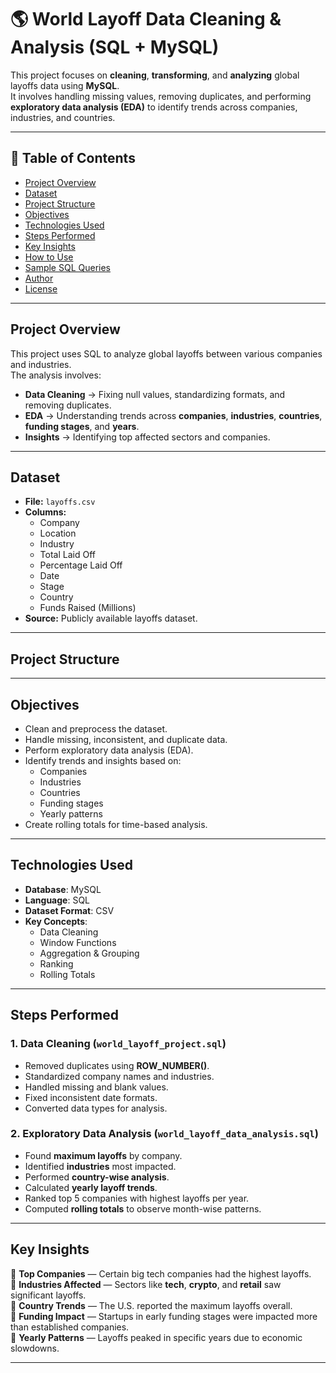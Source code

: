 # 🌎 World Layoff Data Cleaning & Analysis (SQL + MySQL)

This project focuses on **cleaning**, **transforming**, and **analyzing** global layoffs data using **MySQL**.  
It involves handling missing values, removing duplicates, and performing **exploratory data analysis (EDA)** to identify trends across companies, industries, and countries.

---

## 📌 Table of Contents
- [Project Overview](#project-overview)
- [Dataset](#dataset)
- [Project Structure](#project-structure)
- [Objectives](#objectives)
- [Technologies Used](#technologies-used)
- [Steps Performed](#steps-performed)
- [Key Insights](#key-insights)
- [How to Use](#how-to-use)
- [Sample SQL Queries](#sample-sql-queries)
- [Author](#author)
- [License](#license)

---

## **Project Overview**
This project uses SQL to analyze global layoffs between various companies and industries.  
The analysis involves:
- **Data Cleaning** → Fixing null values, standardizing formats, and removing duplicates.
- **EDA** → Understanding trends across **companies**, **industries**, **countries**, **funding stages**, and **years**.
- **Insights** → Identifying top affected sectors and companies.

---

## **Dataset**
- **File:** `layoffs.csv`
- **Columns:**
    - Company  
    - Location  
    - Industry  
    - Total Laid Off  
    - Percentage Laid Off  
    - Date  
    - Stage  
    - Country  
    - Funds Raised (Millions)
- **Source:** Publicly available layoffs dataset.

---

## **Project Structure**


---

## **Objectives**
- Clean and preprocess the dataset.
- Handle missing, inconsistent, and duplicate data.
- Perform exploratory data analysis (EDA).
- Identify trends and insights based on:
    - Companies
    - Industries
    - Countries
    - Funding stages
    - Yearly patterns
- Create rolling totals for time-based analysis.

---

## **Technologies Used**
- **Database**: MySQL  
- **Language**: SQL  
- **Dataset Format**: CSV  
- **Key Concepts**:
    - Data Cleaning
    - Window Functions
    - Aggregation & Grouping
    - Ranking
    - Rolling Totals

---

## **Steps Performed**

### **1. Data Cleaning (`world_layoff_project.sql`)**
- Removed duplicates using **ROW_NUMBER()**.
- Standardized company names and industries.
- Handled missing and blank values.
- Fixed inconsistent date formats.
- Converted data types for analysis.

### **2. Exploratory Data Analysis (`world_layoff_data_analysis.sql`)**
- Found **maximum layoffs** by company.
- Identified **industries** most impacted.
- Performed **country-wise analysis**.
- Calculated **yearly layoff trends**.
- Ranked top 5 companies with highest layoffs per year.
- Computed **rolling totals** to observe month-wise patterns.

---

## **Key Insights**

📌 **Top Companies** — Certain big tech companies had the highest layoffs.  
📌 **Industries Affected** — Sectors like **tech**, **crypto**, and **retail** saw significant layoffs.  
📌 **Country Trends** — The U.S. reported the maximum layoffs overall.  
📌 **Funding Impact** — Startups in early funding stages were impacted more than established companies.  
📌 **Yearly Patterns** — Layoffs peaked in specific years due to economic slowdowns.

---



